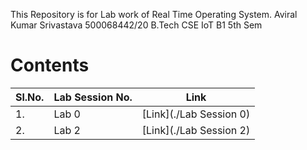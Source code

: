 This Repository is for Lab work of Real Time Operating System.
Aviral Kumar Srivastava
500068442/20
B.Tech CSE IoT B1 5th Sem

# Contents

|Sl.No.| Lab Session No.| Link |
|------|----------------|------|
|1.| Lab 0 | [Link](./Lab Session 0) |
|2.| Lab 2 | [Link](./Lab Session 2) |
